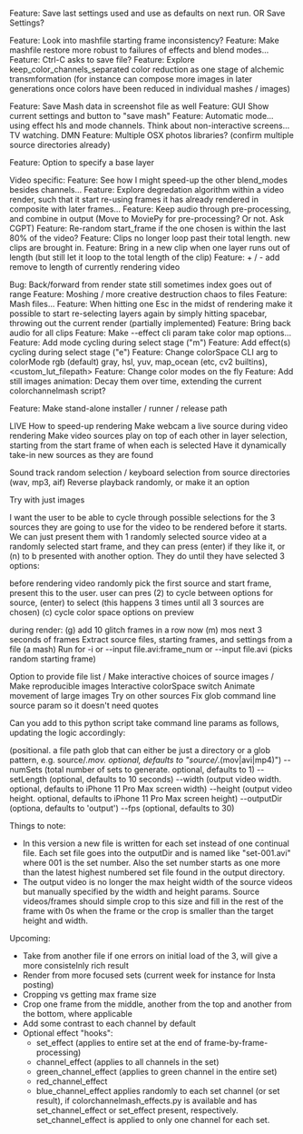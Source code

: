 Feature: Save last settings used and use as defaults on next run. OR Save Settings?

Feature: Look into mashfile starting frame inconsistency? 
Feature: Make mashfile restore more robust to failures of effects and blend modes...
Feature: Ctrl-C asks to save file?
Feature: Explore keep_color_channels_separated color reduction as one stage of alchemic transmformation (for instance can compose more images in later generations once colors have been reduced in individual mashes / images)

Feature: Save Mash data in screenshot file as well
Feature: GUI Show current settings and button to "save mash"
Feature: Automatic mode... using effect hls and mode channels. Think about non-interactive screens... TV watching. DMN
Feature: Multiple OSX photos libraries? (confirm multiple source directories already)

Feature: Option to specify a base layer

Video specific:
Feature: See how I might speed-up the other blend_modes besides channels...
Feature: Explore degredation algorithm within a video render, such that it start re-using frames it has already rendered in composite with later frames...
Feature: Keep audio through pre-processing, and combine in output (Move to MoviePy for pre-processing? Or not. Ask CGPT)
Feature: Re-random start_frame if the one chosen is within the last 80% of the video?
Feature: Clips no longer loop past their total length. new clips are brought in.
Feature: Bring in a new clip when one layer runs out of length (but still let it loop to the total length of the clip)
Feature: + / - add remove to length of currently rendering video

Bug: Back/forward from render state still sometimes index goes out of range
Feature: Moshing / more creative destruction chaos to files
Feature: Mash files...
Feature: When hitting one Esc in the midst of rendering make it possible to start re-selecting layers again by simply hitting spacebar, throwing out the current render (partially implemented)
Feature: Bring back audio for all clips
Feature: Make --effect cli param take color map options...
Feature: Add mode cycling during select stage ("m")
Feature: Add effect(s) cycling during select stage ("e")
Feature: Change colorSpace CLI arg to colorMode
  rgb (default) gray, hsl, yuv, map_ocean (etc, cv2 builtins), <custom_lut_filepath>
Feature: Change color modes on the fly
Feature: Add still images animation: Decay them over time, extending the current colorchannelmash script?

Feature: Make stand-alone installer / runner / release path

LIVE
  How to speed-up rendering
  Make webcam a live source during video rendering
  Make video sources play on top of each other in layer selection, starting from the start frame of when each is selected
  Have it dynamically take-in new sources as they are found

Sound track random selection / keyboard selection from source directories (wav, mp3, aif)
Reverse playback randomly, or make it an option

Try with just images

I want the user to be able to cycle through possible selections for the 3 sources they are going to use for the video to be rendered before it starts. We can just present them with 1 randomly selected source video at a randomly selected start frame, and they can press (enter) if they like it, or (n) to b presented with another option. They do until they have selected 3 options:


before rendering video randomly pick the first source and start frame,
present this to the user. user can pres
(2) to cycle between options for source, (enter) to select (this happens 3 times until all 3 sources are chosen)
(c) cycle color space options on preview


during render:
(g) add 10 glitch frames in a row now
(m) mos next 3 seconds of frames
Extract source files, starting frames, and settings from a file  (a mash)
Run for -i or --input file.avi:frame_num or --input file.avi (picks random starting frame)

Option to provide file list / Make interactive choices of source images / Make reproducible images
Interactive colorSpace switch
Animate movement of large images
Try on other sources
Fix glob command line source param so it doesn't need quotes



Can you add to this python script take command line params as follows, updating the logic accordingly:

<sourceGlob> (positional. a file path glob that can either be just a directory or a glob pattern, e.g. source/*.mov. optional, defaults to "source/*.(mov|avi|mp4)")
--numSets (total number of sets to generate. optional, defaults to 1)
--setLength <seconds> (optional, defaults to 10 seconds)
--width <number> (output video width. optional, defaults to iPhone 11 Pro Max screen width)
--height <number> (output video height. optional, defaults to iPhone 11 Pro Max screen height)
--outputDir (optiona, defaults to 'output')
--fps <number> (optional, defaults to 30)

Things to note:
- In this version a new file is written for each set instead of one continual file. Each set file goes into the outputDir and is named like "set-001.avi" where 001 is the set number. Also the set number starts as one more than the latest highest numbered set file found in the output directory.
- The output video is no longer the max height width of the source videos but manually specified by the width and height params. Source videos/frames should simple crop to this size and fill in the rest of the frame with 0s when the frame or the crop is smaller than the target height and width.




Upcoming: 
- Take from another file if one errors on initial load of the 3, will give a more consistelnly rich result
- Render from more focused sets (current week for instance for Insta posting)
- Cropping vs getting max frame size
- Crop one frame from the middle, another from the top and another from the bottom, where applicable
- Add some contrast to each channel by default
- Optional effect "hooks": 
  - set_effect (applies to entire set at the end of frame-by-frame-processing)
  - channel_effect (applies to all channels in the set)
  - green_channel_effect (applies to green channel in the entire set)
  - red_channel_effect
  - blue_channel_effect
  applies randomly to each set channel (or set result), if colorchannelmash_effects.py is available and has set_channel_effect or set_effect present, respectively. set_channel_effect is applied to only one channel for each set.

